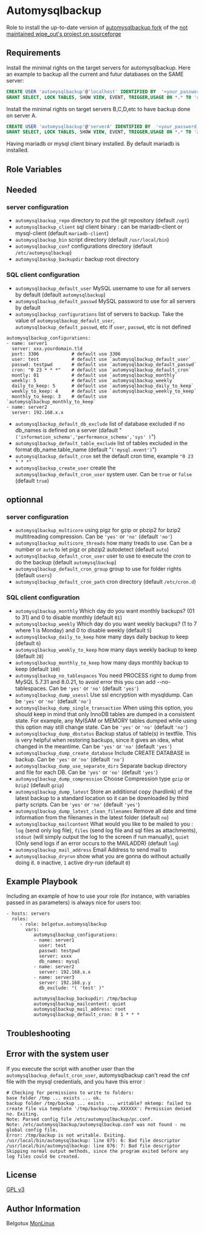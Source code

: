 Automysqlbackup
=========

Role to install the up-to-date version of [automysqlbackup fork](https://github.com/belgotux/automysqlbackup) of the [not maintained wipe_out's project on sourceforge](https://sourceforge.net/projects/automysqlbackup/)

Requirements
------------

Install the minimal rights on the target servers for automysqlbackup. Here an example to backup all the current and futur databases on the SAME server: 
```sql
CREATE USER 'automysqlbackup'@'localhost' IDENTIFIED BY  '<your_password_secret>';
GRANT SELECT, LOCK TABLES, SHOW VIEW, EVENT, TRIGGER,USAGE ON *.* TO 'automysqlbackup'@'localhost' ;
```

Install the minimal rights on target servers B,C,D,etc to have backup done on server A.
```sql
CREATE USER 'automysqlbackup'@'serverA' IDENTIFIED BY  '<your_password_secret>';
GRANT SELECT, LOCK TABLES, SHOW VIEW, EVENT, TRIGGER,USAGE ON *.* TO 'automysqlbackup'@'serverA' ;
```

Having mariadb or mysql client binary installed. By default mariadb is installed.

Role Variables
--------------

## Needed
### server configuration
- `automysqlbackup_repo` directory to put the git repository (default `/opt`)
- `automysqlbackup_client` sql client binary : can be mariadb-client or mysql-client (default `mariadb-client`)
- `automysqlbackup_bin` script directory (default `/usr/local/bin`)
- `automysqlbackup_conf` configurations directory (default `/etc/automysqlbackup`)
- `automysqlbackup_backupdir` backup root directory
### SQL client configuration
- `automysqlbackup_default_user` MySQL username to use for all servers by default (default `automysqlbackup`)
- `automysqlbackup_default_passwd` MySQL password to use for all servers by default
- `automysqlbackup_configurations` list of servers to backup. Take the value of `automysqlbackup_default_user`, `automysqlbackup_default_passwd`, etc if `user`, `passwd`, etc is not defined
```
automysqlbackup_configurations:
- name: server1
  server: xxx.yourdomain.tld
  port: 3306            # default use 3306
  user: test            # default use `automysqlbackup_default_user`
  passwd: testpwd       # default use `automysqlbackup_default_passwd`
  cron: "0 23 * * *"    # default use `automysqlbackup_default_cron`
  montly: 01            # default use `automysqlbackup_monthly`
  weekly: 5             # default use `automysqlbackup_weekly`
  daily_to_keep: 5      # default use `automysqlbackup_daily_to_keep`
  weekly_to_keep: 4     # default use `automysqlbackup_weekly_to_keep`
  monthly_to_keep: 3    # default use `automysqlbackup_monthly_to_keep`
- name: server2
  server: 192.168.x.x
```
- `automysqlbackup_default_db_exclude` list of database excluded if no db_names is defined on a server (dafault "`('information_schema','performance_schema','sys' )`")
- `automysqlbackup_default_table_exclude` list of tables excluded in the format db_name.table_name (default "`('mysql.event')`")
- `automysqlbackup_default_cron` set the default cron time, example `"0 23 * * *"`
- `automysqlbackup_create_user` create the `automysqlbackup_default_cron_user` system user. Can be `true` or `false` (default `true`)

## optionnal
### server configuration
- `automysqlbackup_multicore` using pigz for gzip or pbzip2 for bzip2 multitreading compression. Can be `'yes'` or `'no'` (default `'no'`)
- `automysqlbackup_multicore_threads` how many treads to use. Can be a number or `auto` to let pigz or pbzip2 autodetect (default `auto`)
- `automysqlbackup_default_cron_user` user to use to execute the cron to do the backup (default `automysqlbackup`)
- `automysqlbackup_default_cron_group` group to use for folder rights (default `users`)
- `automysqlbackup_default_cron_path` cron directory (default `/etc/cron.d`)

### SQL client configuration
- `automysqlbackup_monthly` Which day do you want monthly backups? (01 to 31) and 0 to disable monthly (default `01`)
- `automysqlbackup_weekly` Which day do you want weekly backups? (1 to 7 where 1 is Monday) and 0 to disable weekly (default `5`)
- `automysqlbackup_daily_to_keep` how many days daily backup to keep (default `6`)
- `automysqlbackup_weekly_to_keep` how many days weekly backup to keep (default `28`)
- `automysqlbackup_monthly_to_keep` how many days monthly backup to keep (default `180`)
- `automysqlbackup_no_tablespaces` You need PROCESS right to dump from MySQL 5.7.31 and 8.0.21, to avoid error this you can add --no-tablespaces. Can be `'yes'` or `'no'` (default `'yes'`)
- `automysqlbackup_dump_usessl` Use ssl encryption with mysqldump. Can be `'yes'` or `'no'` (default `'no'`)
- `automysqlbackup_dump_single_transaction` When using this option, you should keep in mind that only InnoDB tables are dumped in a consistent state. For example, any MyISAM or MEMORY tables dumped while using this option may still change state. Can be `'yes'` or `'no'` (default `'no'`)
- `automysqlbackup_dump_dbstatus` Backup status of table(s) in textfile. This is very helpful when restoring backups, since it gives an idea, what changed in the meantime. Can be `'yes'` or `'no'` (default `'yes'`)
- `automysqlbackup_dump_create_database` Include CREATE DATABASE in backup. Can be `'yes'` or `'no'` (default `'no'`)
- `automysqlbackup_dump_use_separate_dirs` Separate backup directory and file for each DB. Can be `'yes'` or `'no'` (default `'yes'`)
- `automysqlbackup_dump_compression` Choose Compression type `gzip` or `bzip2` (default `gzip`)
- `automysqlbackup_dump_latest` Store an additional copy (hardlink) of the latest backup to a standard location so it can be downloaded by third party scripts. Can be `'yes'` or `'no'` (default `'yes'`)
- `automysqlbackup_dump_latest_clean_filenames` Remove all date and time information from the filenames in the latest folder (default `no`)
- `automysqlbackup_mailcontent` What would you like to be mailed to you : `log` (send only log file), `files` (send log file and sql files as attachments), `stdout` (will simply output the log to the screen if run manually), `quiet` (Only send logs if an error occurs to the MAILADDR) (default `log`)
- `automysqlbackup_mail_address` Email Address to send mail to
- `automysqlbackup_dryrun` show what you are gonna do without actually doing it. `0` inactive, `1` active dry-run (default `0`)


Example Playbook
----------------

Including an example of how to use your role (for instance, with variables passed in as parameters) is always nice for users too:

    - hosts: servers
      roles:
         - role: belgotux.automysqlbackup
           vars:
              automysqlbackup_configurations:
              - name: server1
                user: test
                passwd: testpwd
                server: xxxx
                db_names: mysql
              - name: server2
                server: 192.168.x.x
              - name: server3
                server: 192.168.y.y
                db_exclude: "( 'test' )"

              automysqlbackup_backupdir: /tmp/backup
              automysqlbackup_mailcontent: quiet
              automysqlbackup_mail_address: root
              automysqlbackup_default_cron: 0 1 * * *

Troubleshooting
---------------
## Error with the system user
If you execute the script with another user than the `automysqlbackup_default_cron_user`, automysqlbackup can't read the cnf file with the mysql credentials, and you have this error :
```
# Checking for permissions to write to folders:
base folder /tmp ... exists ... ok.
backup folder /tmp/backup ... exists ... writable? mktemp: failed to create file via template '/tmp/backup/tmp.XXXXXX': Permission denied
no. Exiting.
Note: Parsed config file /etc/automysqlbackup/pc.conf.
Note: /etc/automysqlbackup/automysqlbackup.conf was not found - no global config file.
Error: /tmp/backup is not writable. Exiting.
/usr/local/bin/automysqlbackup: line 875: 6: Bad file descriptor
/usr/local/bin/automysqlbackup: line 876: 7: Bad file descriptor
Skipping normal output methods, since the program exited before any log files could be created.
```  

License
-------

[GPL v3](https://www.gnu.org/licenses/gpl-3.0.en.html)

Author Information
------------------

Belgotux
[MonLinux](https://www.monlinux.net)

